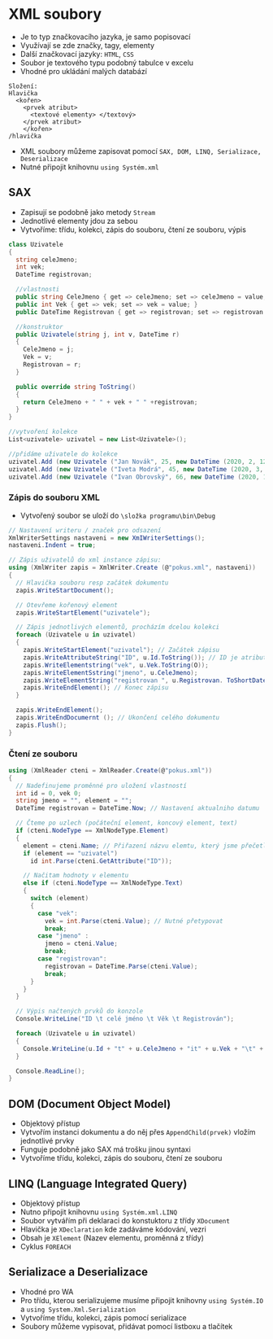 # XML soubory

- Je to typ značkovacího jazyka, je samo popisovací
- Využívají se zde značky, tagy, elementy
- Další značkovací jazyky: `HTML`, `CSS`
- Soubor je textového typu podobný tabulce v excelu
- Vhodné pro ukládání malých databází

```
Složení:
Hlavička
  <kořen>
    <prvek atribut>
      <textové elementy> </textový>
    </prvek atribut>
	</kořen>
/hlavička
```

- XML soubory můžeme zapisovat pomocí `SAX, DOM, LINQ, Serializace, Deserializace`
- Nutné připojit knihovnu `using Systém.xml`

## SAX

- Zapisují se podobně jako metody `Stream`
- Jednotlivé elementy jdou za sebou
- Vytvoříme: třídu, kolekci, zápis do souboru, čtení ze souboru, výpis

```csharp
class Uzivatele
{
  string celeJmeno;
  int vek;
  DateTime registrovan;

  //vlastnosti
  public string CeleJmeno { get => celeJmeno; set => celeJmeno = value; }
  public int Vek { get => vek; set => vek = value; }
  public DateTime Registrovan { get => registrovan; set => registrovan = value; }

  //konstruktor
  public Uzivatele(string j, int v, DateTime r)
  {
    CeleJmeno = j;
    Vek = v;
    Registrovan = r;
  }

  public override string ToString()
  {
    return CeleJmeno + " " + vek + " " +registrovan;
  }
}

//vytvoření kolekce
List<uzivatele> uzivatel = new List<Uzivatele>();

//přidáme uživatele do kolekce
uzivatel.Add (new Uzivatele ("Jan Novák", 25, new DateTime (2020, 2, 12)));
uzivatel.Add (new Uzivatele ("Iveta Modrá", 45, new DateTime (2020, 3, 2)));
uzivatel.Add (new Uzivatele ("Ivan Obrovský", 66, new DateTime (2020, 1, 21)));
```

### Zápis do souboru XML

- Vytvořený soubor se uloží do `\složka programu\bin\Debug`

```csharp
// Nastavení writeru / značek pro odsazení
XmlWriterSettings nastaveni = new XmIWriterSettings();
nastaveni.Indent = true;

// Zápis uživatelů do xml instance zápisu:
using (XmlWriter zapis = XmlWriter.Create (@"pokus.xml", nastaveni))
{
  // Hlavička souboru resp začátek dokumentu
  zapis.WriteStartDocument();

  // Otevřeme kořenový element
  zapis.WriteStartElement("uzivatele");

  // Zápis jednotlivých elementů, procházím dcelou kolekci
  foreach (Uzivatele u in uzivatel)
  {
    zapis.WriteStartElement("uzivatel"); // Začátek zápisu
    zapis.WriteAttributeString("ID", u.Id.ToString()); // ID je atributem
    zapis.WriteElementstring("vek", u.Vek.ToString(O));
    zapis.WriteElementSstring("jmeno", u.CeleJmeno);
    zapis.WriteElementString("registrovan ", u.Registrovan. ToShortDateStrings());
    zapis.WriteEndElement(); // Konec zápisu
  }

  zapis.WriteEndElement();
  zapis.WriteEndDocumernt (); // Ukončení celého dokumentu
  zapis.Flush();
}
```

### Čtení ze souboru

```csharp
using (XmlReader cteni = XmlReader.Create(@"pokus.xml"))
{
  // Nadefinujeme proměnné pro uložení vlastností
  int id = 0, vek 0;
  string jmeno = "", element = "";
  DateTime registrovan = DateTime.Now; // Nastavení aktualniho datumu

  // Čteme po uzlech (počáteční element, koncový element, text)
  if (cteni.NodeType == XmlNodeType.Element)
  {
    element = cteni.Name; // Přiřazení názvu elemtu, který jsme přečetli
    if (element == "uzivatel")
      id int.Parse(cteni.GetAttribute("ID"));

    // Načitam hodnoty v elementu
    else if (cteni.NodeType == XmlNodeType.Text)
    {
      switch (element)
      {
        case "vek":
          vek = int.Parse(cteni.Value); // Nutné přetypovat
          break;
        case "jmeno" :
          jmeno = cteni.Value;
          break;
        case "registrovan":
          registrovan = DateTime.Parse(cteni.Value);
          break;
      }
    }
  }

  // Výpis načtených prvků do konzole
  Console.WriteLine("ID \t celé jméno \t Věk \t Registrován");

  foreach (Uzivatele u in uzivatel)
  {
    Console.WriteLine(u.Id + "t" + u.CeleJmeno + "it" + u.Vek + "\t" + u.Registrovan.ToShortDateString());
  }

  Console.ReadLine();
}
```

## DOM (Document Object Model)

- Objektový přístup
- Vytvořím instanci dokumentu a do něj přes `AppendChild(prvek)` vložím jednotlivé prvky
- Funguje podobně jako SAX má trošku jinou syntaxi
- Vytvoříme třídu, kolekci, zápis do souboru, čtení ze souboru

## LINQ (Language Integrated Query)

- Objektový přístup
- Nutno připojit knihovnu `using Systém.xml.LINQ`
- Soubor vytvářím při deklaraci do konstuktoru z třídy `XDocument`
- Hlavička je `XDeclaration` kde zadáváme kódování, vezri
- Obsah je `XElement` (Nazev elementu, proměnná z třídy)
- Cyklus `FOREACH`

## Serializace a Deserializace

- Vhodné pro WA
- Pro třídu, kterou serializujeme musíme připojit knihovny `using Systém.IO` a `using System.Xml.Serialization`
- Vytvoříme třídu, kolekci, zápis pomocí serializace
- Soubory můžeme vypisovat, přidávat pomocí listboxu a tlačítek
